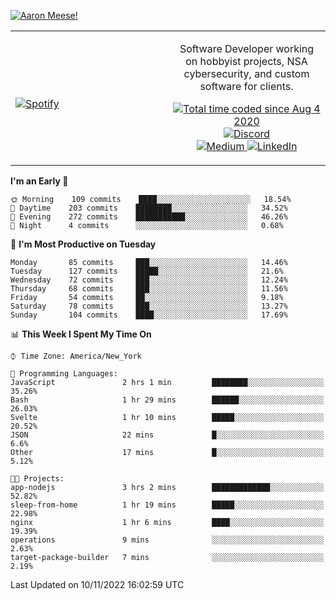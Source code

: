 [![Aaron Meese!](https://user-images.githubusercontent.com/17814535/88975338-a2aabf00-d27f-11ea-963f-8a19608716b4.png)](https://github.com/ajmeese7/readme-ascii "README ASCII")

<!-- Modified from project here: https://github.com/novatorem/novatorem -->
<table width="100%">
  <tr>
  <td width="50%">

&nbsp; <br> [![Spotify](https://ajmeese7.vercel.app/api/spotify)](https://open.spotify.com/user/ajmeese)

  </td>
  <td width="50%">
    <p align="center">
    Software Developer working on hobbyist projects, NSA cybersecurity, and custom software for clients.
    </p>
    <p align="center">
      <a href="https://wakatime.com/@f726891d-3b02-46cd-9b60-e8c59f9e2b14">
        <img src="https://wakatime.com/badge/user/f726891d-3b02-46cd-9b60-e8c59f9e2b14.svg" alt="Total time coded since Aug 4 2020" title="WakaTime" />
      </a>
      <a href="http://link.aaronmeese.com/discord">
        <img src="https://img.shields.io/badge/discord-ajmeese7%234835-369?style=flat-square&logo=discord&logoColor=white&color=purple" alt="Discord" title="Discord">
      </a>
      <br />
      <a href="https://link.aaronmeese.com/medium">
        <img src="https://img.shields.io/badge/medium-ajmeese7-1DB954?style=flat-square&logo=medium&logoColor=white" alt="Medium" title="Medium">
      </a>
      <a href="https://link.aaronmeese.com/linkedin">
        <img src="https://img.shields.io/badge/linkedIn-aaronmeese-1DB954?style=flat-square&logo=linkedin&logoColor=white&color=blue" alt="LinkedIn" title="LinkedIn">
      </a>
    </p>
  </td>

</table>

[//]: <> (The `&nbsp;` is to have Aphelion take up more space)

<!--START_SECTION:waka-->
**I'm an Early 🐤** 

```text
🌞 Morning    109 commits    ████░░░░░░░░░░░░░░░░░░░░░   18.54% 
🌆 Daytime    203 commits    ████████░░░░░░░░░░░░░░░░░   34.52% 
🌃 Evening    272 commits    ███████████░░░░░░░░░░░░░░   46.26% 
🌙 Night      4 commits      ░░░░░░░░░░░░░░░░░░░░░░░░░   0.68%

```
📅 **I'm Most Productive on Tuesday** 

```text
Monday       85 commits     ███░░░░░░░░░░░░░░░░░░░░░░   14.46% 
Tuesday      127 commits    █████░░░░░░░░░░░░░░░░░░░░   21.6% 
Wednesday    72 commits     ███░░░░░░░░░░░░░░░░░░░░░░   12.24% 
Thursday     68 commits     ███░░░░░░░░░░░░░░░░░░░░░░   11.56% 
Friday       54 commits     ██░░░░░░░░░░░░░░░░░░░░░░░   9.18% 
Saturday     78 commits     ███░░░░░░░░░░░░░░░░░░░░░░   13.27% 
Sunday       104 commits    ████░░░░░░░░░░░░░░░░░░░░░   17.69%

```


📊 **This Week I Spent My Time On** 

```text
⌚︎ Time Zone: America/New_York

💬 Programming Languages: 
JavaScript               2 hrs 1 min         ████████░░░░░░░░░░░░░░░░░   35.26% 
Bash                     1 hr 29 mins        ██████░░░░░░░░░░░░░░░░░░░   26.03% 
Svelte                   1 hr 10 mins        █████░░░░░░░░░░░░░░░░░░░░   20.52% 
JSON                     22 mins             █░░░░░░░░░░░░░░░░░░░░░░░░   6.6% 
Other                    17 mins             █░░░░░░░░░░░░░░░░░░░░░░░░   5.12%

🐱‍💻 Projects: 
app-nodejs               3 hrs 2 mins        █████████████░░░░░░░░░░░░   52.82% 
sleep-from-home          1 hr 19 mins        █████░░░░░░░░░░░░░░░░░░░░   22.98% 
nginx                    1 hr 6 mins         ████░░░░░░░░░░░░░░░░░░░░░   19.39% 
operations               9 mins              ░░░░░░░░░░░░░░░░░░░░░░░░░   2.63% 
target-package-builder   7 mins              ░░░░░░░░░░░░░░░░░░░░░░░░░   2.19%

```


 Last Updated on 10/11/2022 16:02:59 UTC
<!--END_SECTION:waka-->
